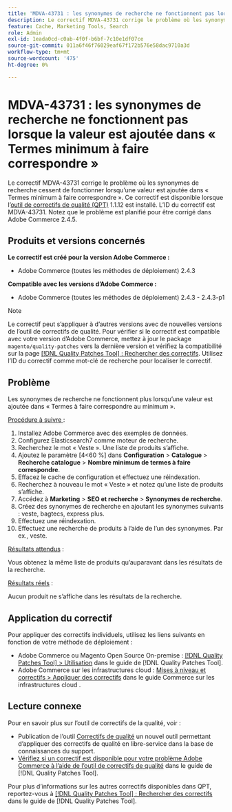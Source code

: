 ```yaml
---
title: 'MDVA-43731 : les synonymes de recherche ne fonctionnent pas lorsque la valeur est ajoutée dans « Termes minimum à faire correspondre »'
description: Le correctif MDVA-43731 corrige le problème où les synonymes de recherche cessent de fonctionner lorsqu’une valeur est ajoutée dans « Termes minimum à faire correspondre ». Ce correctif est disponible lorsque l’outil [Outil de correctifs de la qualité (QPT)](https://experienceleague.adobe.com/fr/docs/commerce-operations/tools/quality-patches-tool/quality-patches-tool-to-self-serve-quality-patches) 1.1.12 est installé. L’ID du correctif est MDVA-43731. Notez que le problème est planifié pour être corrigé dans Adobe Commerce 2.4.5.
feature: Cache, Marketing Tools, Search
role: Admin
exl-id: 1eada0cd-c0ab-4f0f-b6bf-7c10e1df07ce
source-git-commit: 011a6f46f76029eaf67f172b576e58dac9710a3d
workflow-type: tm+mt
source-wordcount: '475'
ht-degree: 0%

---
```


# MDVA-43731 : les synonymes de recherche ne fonctionnent pas lorsque la valeur est ajoutée dans « Termes minimum à faire correspondre »

Le correctif MDVA-43731 corrige le problème où les synonymes de recherche cessent de fonctionner lorsqu’une valeur est ajoutée dans « Termes minimum à faire correspondre ». Ce correctif est disponible lorsque l’[outil de correctifs de qualité (QPT)](https://experienceleague.adobe.com/fr/docs/commerce-operations/tools/quality-patches-tool/quality-patches-tool-to-self-serve-quality-patches) 1.1.12 est installé. L’ID du correctif est MDVA-43731. Notez que le problème est planifié pour être corrigé dans Adobe Commerce 2.4.5.

## Produits et versions concernés

**Le correctif est créé pour la version Adobe Commerce :**

* Adobe Commerce (toutes les méthodes de déploiement) 2.4.3

**Compatible avec les versions d’Adobe Commerce :**

* Adobe Commerce (toutes les méthodes de déploiement) 2.4.3 - 2.4.3-p1

>[!NOTE]
>
>Le correctif peut s’appliquer à d’autres versions avec de nouvelles versions de l’outil de correctifs de qualité. Pour vérifier si le correctif est compatible avec votre version d’Adobe Commerce, mettez à jour le package `magento/quality-patches` vers la dernière version et vérifiez la compatibilité sur la page [[!DNL Quality Patches Tool] : Rechercher des correctifs](https://experienceleague.adobe.com/fr/docs/commerce-operations/tools/quality-patches-tool/quality-patches-tool-to-self-serve-quality-patches). Utilisez l’ID du correctif comme mot-clé de recherche pour localiser le correctif.

## Problème

Les synonymes de recherche ne fonctionnent plus lorsqu’une valeur est ajoutée dans « Termes à faire correspondre au minimum ».

<u>Procédure à suivre </u> :

1. Installez Adobe Commerce avec des exemples de données.
1. Configurez Elasticsearch7 comme moteur de recherche.
1. Recherchez le mot « Veste ». Une liste de produits s’affiche.
1. Ajoutez le paramètre [4&lt;60 %] dans **Configuration** > **Catalogue** > **Recherche catalogue** > **Nombre minimum de termes à faire correspondre**.
1. Effacez le cache de configuration et effectuez une réindexation.
1. Recherchez à nouveau le mot « Veste » et notez qu’une liste de produits s’affiche.
1. Accédez à **Marketing** > **SEO et recherche** > **Synonymes de recherche**.
1. Créez des synonymes de recherche en ajoutant les synonymes suivants : veste, bagtecs, express plus.
1. Effectuez une réindexation.
1. Effectuez une recherche de produits à l’aide de l’un des synonymes. Par ex., veste.

<u>Résultats attendus</u> :

Vous obtenez la même liste de produits qu’auparavant dans les résultats de la recherche.

<u>Résultats réels</u> :

Aucun produit ne s’affiche dans les résultats de la recherche.

## Application du correctif

Pour appliquer des correctifs individuels, utilisez les liens suivants en fonction de votre méthode de déploiement :

* Adobe Commerce ou Magento Open Source On-premise : [[!DNL Quality Patches Tool] > Utilisation](/help/tools/quality-patches-tool/usage.md) dans le guide de [!DNL Quality Patches Tool].
* Adobe Commerce sur les infrastructures cloud : [Mises à niveau et correctifs > Appliquer des correctifs](https://experienceleague.adobe.com/docs/commerce-cloud-service/user-guide/develop/upgrade/apply-patches.html?lang=fr) dans le guide Commerce sur les infrastructures cloud .

## Lecture connexe

Pour en savoir plus sur l’outil de correctifs de la qualité, voir :

* Publication de l’outil [Correctifs de qualité](https://experienceleague.adobe.com/fr/docs/commerce-operations/tools/quality-patches-tool/quality-patches-tool-to-self-serve-quality-patches) un nouvel outil permettant d’appliquer des correctifs de qualité en libre-service dans la base de connaissances du support.
* [Vérifiez si un correctif est disponible pour votre problème Adobe Commerce à l’aide de l’outil de correctifs de qualité](/help/tools/quality-patches-tool/patches-available-in-qpt/check-patch-for-magento-issue-with-magento-quality-patches.md) dans le guide de [!DNL Quality Patches Tool].

Pour plus d’informations sur les autres correctifs disponibles dans QPT, reportez-vous à [[!DNL Quality Patches Tool] : Rechercher des correctifs](https://experienceleague.adobe.com/tools/commerce-quality-patches/index.html?lang=fr) dans le guide de [!DNL Quality Patches Tool].
